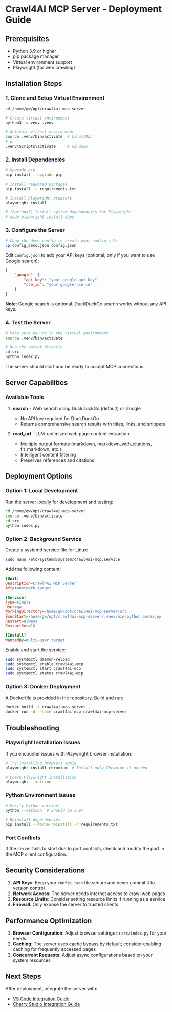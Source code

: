 # Crawl4AI MCP Server - Deployment Guide

## Prerequisites

- Python 3.9 or higher
- pip package manager
- Virtual environment support
- Playwright (for web crawling)

## Installation Steps

### 1. Clone and Setup Virtual Environment

```bash
cd /home/gw/opt/crawl4ai-mcp-server

# Create virtual environment
python3 -m venv .venv

# Activate virtual environment
source .venv/bin/activate  # Linux/Mac
# or
.venv\Scripts\activate     # Windows
```

### 2. Install Dependencies

```bash
# Upgrade pip
pip install --upgrade pip

# Install required packages
pip install -r requirements.txt

# Install Playwright browsers
playwright install

# (Optional) Install system dependencies for Playwright
# sudo playwright install-deps
```

### 3. Configure the Server

```bash
# Copy the demo config to create your config file
cp config_demo.json config.json
```

Edit `config.json` to add your API keys (optional, only if you want to use Google search):

```json
{
    "google": {
        "api_key": "your-google-api-key",
        "cse_id": "your-google-cse-id"
    }
}
```

**Note**: Google search is optional. DuckDuckGo search works without any API keys.

### 4. Test the Server

```bash
# Make sure you're in the virtual environment
source .venv/bin/activate

# Run the server directly
cd src
python index.py
```

The server should start and be ready to accept MCP connections.

## Server Capabilities

### Available Tools

1. **search** - Web search using DuckDuckGo (default) or Google
   - No API key required for DuckDuckGo
   - Returns comprehensive search results with titles, links, and snippets

2. **read_url** - LLM-optimized web page content extraction
   - Multiple output formats (markdown, markdown_with_citations, fit_markdown, etc.)
   - Intelligent content filtering
   - Preserves references and citations

## Deployment Options

### Option 1: Local Development

Run the server locally for development and testing:

```bash
cd /home/gw/opt/crawl4ai-mcp-server
source .venv/bin/activate
cd src
python index.py
```

### Option 2: Background Service

Create a systemd service file for Linux:

```bash
sudo nano /etc/systemd/system/crawl4ai-mcp.service
```

Add the following content:

```ini
[Unit]
Description=Crawl4AI MCP Server
After=network.target

[Service]
Type=simple
User=gw
WorkingDirectory=/home/gw/opt/crawl4ai-mcp-server/src
ExecStart=/home/gw/opt/crawl4ai-mcp-server/.venv/bin/python index.py
Restart=always
RestartSec=10

[Install]
WantedBy=multi-user.target
```

Enable and start the service:

```bash
sudo systemctl daemon-reload
sudo systemctl enable crawl4ai-mcp
sudo systemctl start crawl4ai-mcp
sudo systemctl status crawl4ai-mcp
```

### Option 3: Docker Deployment

A Dockerfile is provided in the repository. Build and run:

```bash
docker build -t crawl4ai-mcp-server .
docker run -d --name crawl4ai-mcp crawl4ai-mcp-server
```

## Troubleshooting

### Playwright Installation Issues

If you encounter issues with Playwright browser installation:

```bash
# Try installing browsers again
playwright install chromium  # Install only Chromium if needed

# Check Playwright installation
playwright --version
```

### Python Environment Issues

```bash
# Verify Python version
python --version  # Should be 3.9+

# Reinstall dependencies
pip install --force-reinstall -r requirements.txt
```

### Port Conflicts

If the server fails to start due to port conflicts, check and modify the port in the MCP client configuration.

## Security Considerations

1. **API Keys**: Keep your `config.json` file secure and never commit it to version control
2. **Network Access**: The server needs internet access to crawl web pages
3. **Resource Limits**: Consider setting resource limits if running as a service
4. **Firewall**: Only expose the server to trusted clients

## Performance Optimization

1. **Browser Configuration**: Adjust browser settings in `src/index.py` for your needs
2. **Caching**: The server uses cache bypass by default; consider enabling caching for frequently accessed pages
3. **Concurrent Requests**: Adjust async configurations based on your system resources

## Next Steps

After deployment, integrate the server with:
- [VS Code Integration Guide](./VSCODE_INTEGRATION.md)
- [Cherry Studio Integration Guide](./CHERRY_STUDIO_INTEGRATION.md)
